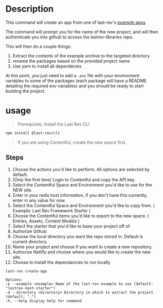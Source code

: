 # Description

This command will create an app from one of last-rev's [example apps](../../../../../examples).

The command will prompt you for the name of the new project, and will then authenticate you into github to access the lastrev-libraries repo.

This will then do a couple things:

1. Extract the contents of the example archive to the targeted directory
2. rename the packages based on the provided project name
3. Use yarn to install all dependecies

At this point, you just need to add a `.env` file with your environment variables to some of the packages (each package will have a README detailing the required env variables) and you should be ready to start building the project.

# usage

> Prerequisite, Install the Last Rev CLI

```sh
npm install @last-rev/cli
```

> If you are using Contentful, create the new space first.

## Steps

1. Choose the actions you'd like to perform. All options are selected by default.
2. (Only the first time) Login to Contentful and copy the API key.
3. Select the Contentful Space and Environment you'd like to use for the NEW site.
4. Enter in your redis host information, if you don't have this currently, enter in any value for now.
5. Select the Contentful Space and Environment you'd like to copy from. ( Example: Last Rev Framework Starter )
6. Choose the Contentful items you'd like to export to the new space. ( Entries, Assets, Content Models )
7. Select the starter that you'd like to base your project off of.
8. Authorize Github
9. Choose the local directory you want the repo stored in. Default is current directory.
10. Name your project and choose if you want to create a new repository.
11. Authorize Netlify and choose where you would like to create the new site.
12. Choose to install the dependancies to run locally

```sh
last-rev create-app

```

```text
Options:
-e --example <example> Name of the last-rev example to use (default: "lastrev-next-starter")
-d --directory <directory> Directory in which to extract the project (default: ".")
-h, --help display help for command
```
